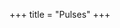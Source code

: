 +++
title = "Pulses"
+++

<div class="spreadsheet" src="../pulses.toml" fullHeightWithRowsPerScreen=8> </div>  

